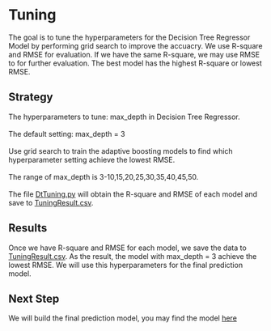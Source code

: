 # Tuning
The goal is to tune the hyperparameters for the Decision Tree Regressor Model by performing grid search to improve the accuacry. We use R-square and RMSE for evaluation. If we have the same R-square, we may use RMSE to for further evaluation. The best model has the highest R-square or lowest RMSE.

## Strategy
The hyperparameters to tune: max_depth in Decision Tree Regressor.
<br><br>
The default setting: max_depth = 3
<br><br>
Use grid search to train the adaptive boosting models to find which hyperparameter setting achieve the lowest RMSE.
<br><br>
The range of max_depth is 3-10,15,20,25,30,35,40,45,50.
<br><br>
The file [DtTuning.py](DtTuning.py) will obtain the R-square and RMSE of each model and save to [TuningResult.csv](TuningResult.csv).

## Results
Once we have R-square and RMSE for each model, we save the data to [TuningResult.csv](TuningResult.csv). As the result, the model with max_depth = 3 achieve the lowest RMSE. We will use this hyperparameters for the final prediction model. 

## Next Step
We will build the final prediction model, you may find the model [here](../../PredictionModel)